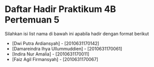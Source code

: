 # Daftar Hadir Praktikum 4B Pertemuan 5
Silahkan isi list nama di bawah ini apabila hadir dengan format berikut

- [Dwi Putra Ardiansyah] - [2010631170142]
- [Damareindra Ihya Ullummuddien] - [2010631170061]
- [Indira Nur Amalia] - [2010631170011]
- [Faiz Agil Firmansyah] - [2010631170067]
